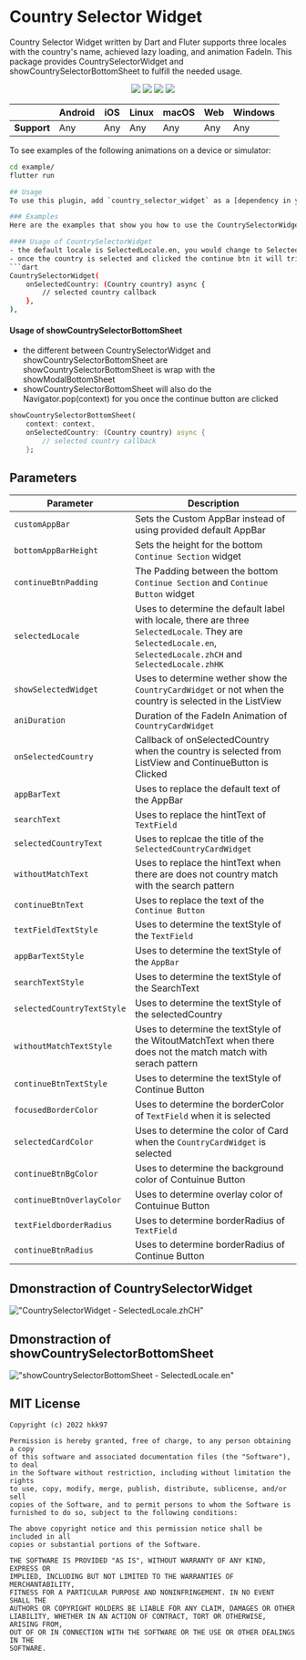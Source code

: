 # Country Selector Widget

Country Selector Widget written by Dart and Fluter supports three locales with the country's name, achieved lazy loading, and animation FadeIn. This package provides CountrySelectorWidget and showCountrySelectorBottomSheet to fulfill the needed usage.

<p align="center">
     <a href="https://github.com/flutter/flutter/tree/3.3.8" alt="Flutter">
        <img src="https://img.shields.io/badge/Flutter-v3.3.8 (stable)-4BC51D.svg?style=flat" /></a>
     <a alt="Dart">
        <img src="https://img.shields.io/badge/Dart-v2.18.4 (stable)-4BC51D.svg?style=flat" /></a>
     <a alt="DevTools">
        <img src="https://img.shields.io/badge/DevTools-v2.15.0 (stable)-4BC51D.svg?style=flat" /></a>
     <a alt="VS Code">
        <img src="https://img.shields.io/badge/VS Code-v1.68.1-4BC51D.svg?style=flat" /></a>
</p>

|             | Android | iOS  | Linux | macOS  | Web | Windows     |
|-------------|---------|------|-------|--------|-----|-------------|
| **Support** | Any | Any | Any   | Any | Any | Any         |

To see examples of the following animations on a device or simulator:

```bash
cd example/
flutter run

## Usage
To use this plugin, add `country_selector_widget` as a [dependency in your pubspec.yaml file].

### Examples
Here are the examples that show you how to use the CountrySelectorWidget and showCountrySelectorBottomSheet.

#### Usage of CountrySelectorWidget
- the default locale is SelectedLocale.en, you would change to SelectedLocale.zhCH or SelectedLocale.zhHK
- once the country is selected and clicked the continue btn it will trigger the valueChangedCallback called onSelectedCountry and return the Country
```dart
CountrySelectorWidget(
    onSelectedCountry: (Country country) async {
        // selected country callback 
    },
),
```

#### Usage of showCountrySelectorBottomSheet

- the different between CountrySelectorWidget and showCountrySelectorBottomSheet are showCountrySelectorBottomSheet is wrap with the showModalBottomSheet
- showCountrySelectorBottomSheet will also do the Navigator.pop(context) for you once the continue button are clicked

```dart
showCountrySelectorBottomSheet(
    context: context,
    onSelectedCountry: (Country country) async {
        // selected country callback 
    };
```

## Parameters

| Parameter | Description |
|---|---|
| `customAppBar` | Sets the Custom AppBar instead of using provided default AppBar  |
| `bottomAppBarHeight` | Sets the height for the bottom `Continue Section` widget |
| `continueBtnPadding` | The Padding between the bottom `Continue Section` and `Continue Button` widget |
| `selectedLocale` | Uses to determine the default label with locale, there are three `SelectedLocale`. They are `SelectedLocale.en`, `SelectedLocale.zhCH` and `SelectedLocale.zhHK` |
| `showSelectedWidget` | Uses to determine wether show the `CountryCardWidget` or not when the country is selected in the ListView |
| `aniDuration` | Duration of the FadeIn Animation of `CountryCardWidget` |
| `onSelectedCountry` | Callback of onSelectedCountry when the country is selected from ListView and ContinueButton is Clicked |
| `appBarText` | Uses to replace the default text of the AppBar |
| `searchText` | Uses to replace the hintText of `TextField` |
| `selectedCountryText` | Uses to replcae the title of the `SelectedCountryCardWidget` |
| `withoutMatchText` |  Uses to replace the hintText when there are does not country match with the search pattern |
| `continueBtnText` | Uses to replace the text of the `Continue Button` |
| `textFieldTextStyle` | Uses to determine the textStyle of the `TextField` |
| `appBarTextStyle` | Uses to determine the textStyle of the `AppBar` |
| `searchTextStyle` | Uses to determine the textStyle of the SearchText |
| `selectedCountryTextStyle` | Uses to determine the textStyle of the selectedCountry |
| `withoutMatchTextStyle` | Uses to determine the textStyle of the WitoutMatchText when there does not the match match with serach pattern |
| `continueBtnTextStyle` | Uses to determine the textStyle of Continue Button |
| `focusedBorderColor` | Uses to determine the borderColor of `TextField` when it is selected |
| `selectedCardColor` | Uses to determine the color of Card when the `CountryCardWidget` is selected |
| `continueBtnBgColor` | Uses to determine the background color of Contuinue Button |
| `continueBtnOverlayColor` | Uses to determine overlay color of Contuinue Button |
| `textFieldborderRadius` | Uses to determine borderRadius of `TextField` |
| `continueBtnRadius` | Uses to determine borderRadius of Continue Button |

## Dmonstraction of CountrySelectorWidget

!["CountrySelectorWidget - SelectedLocale.zhCH"](example/demo_gifs/countrySelectorWidget_demo.gif)

## Dmonstraction of showCountrySelectorBottomSheet

!["showCountrySelectorBottomSheet - SelectedLocale.en"](example/demo_gifs/showCountrySelectorBottomSheet.gif)

## MIT License

```
Copyright (c) 2022 hkk97

Permission is hereby granted, free of charge, to any person obtaining a copy
of this software and associated documentation files (the "Software"), to deal
in the Software without restriction, including without limitation the rights
to use, copy, modify, merge, publish, distribute, sublicense, and/or sell
copies of the Software, and to permit persons to whom the Software is
furnished to do so, subject to the following conditions:

The above copyright notice and this permission notice shall be included in all
copies or substantial portions of the Software.

THE SOFTWARE IS PROVIDED "AS IS", WITHOUT WARRANTY OF ANY KIND, EXPRESS OR
IMPLIED, INCLUDING BUT NOT LIMITED TO THE WARRANTIES OF MERCHANTABILITY,
FITNESS FOR A PARTICULAR PURPOSE AND NONINFRINGEMENT. IN NO EVENT SHALL THE
AUTHORS OR COPYRIGHT HOLDERS BE LIABLE FOR ANY CLAIM, DAMAGES OR OTHER
LIABILITY, WHETHER IN AN ACTION OF CONTRACT, TORT OR OTHERWISE, ARISING FROM,
OUT OF OR IN CONNECTION WITH THE SOFTWARE OR THE USE OR OTHER DEALINGS IN THE
SOFTWARE.
```
